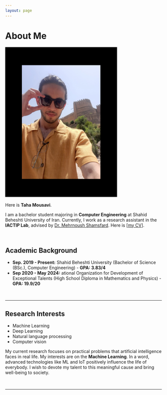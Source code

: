 ```yaml
---
layout: page
---
```


# About Me

<img src="https://github.com/TahaMsv/TahaMsv.github.io/blob/gh-pages/images/Profile3.jpg" class="floatpic" width="360" height="480">

Here is **Taha Mousavi**.

I am a bachelor student majoring in **Computer Engineering** at Shahid Beheshti University of Iran. Currently, I work as a research assistant in the **IACTIP Lab**, advised by [Dr. Mehrnoush Shamsfard](https://scholar.google.com/citations?hl=en&user=BVAsKDsAAAAJ). Here is [[my CV](https://github.com/TahaMsv/TahaMsv.github.io/blob/gh-pages/file/cv.pdf)].

<br>

## Academic Background

- **Sep. 2019 - Present:** Shahid Beheshti University (Bachelor of Science (BSc.), Computer Engineering) - **GPA: 3.83/4**
- **Sep 2020 - May 2024:** ational Organization for Development of Exceptional Talents (High School Diploma in Mathematics and Physics) - **GPA: 19.9/20**
<br>

---

## Research Interests

- Machine Learning
- Deep Learning
- Natural language processing
- Computer vision

My current research focuses on practical problems that artificial intelligence faces in real life. My interests are on the **Machine Learning**. In a word, advanced technologies like ML and IoT positively influence the life of everybody.  I wish to devote my talent to this meaningful cause and bring well-being to society.

<br>

---
